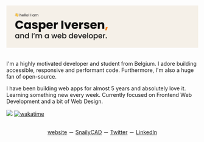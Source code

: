 [![GitHub Cover Poster](./github-cover.svg)](https://casperiv.dev)

##


I'm a highly motivated developer and student from Belgium. I adore building accessible, responsive and performant code. Furthermore, I'm also a huge fan of open-source.

I have been building web apps for almost 5 years and absolutely love it. Learning something new every week. Currently focused on Frontend Web Development and a bit of Web Design.

![](https://komarev.com/ghpvc/?username=dev-caspertheghost&label=PROFILE+VIEWS)
[![wakatime](https://wakatime.com/badge/user/eab8442b-396c-4b76-898b-19820eeed70e.svg)](https://wakatime.com/@eab8442b-396c-4b76-898b-19820eeed70e)

## 

<p align="center">
<a href="https://casperiv.dev">website</a> － <a href="https://snailycad.org">SnailyCAD</a> － <a href="https://twitter.com/casperiv0">Twitter</a> － <a href="https://linkedin.com/in/casper-iversen">LinkedIn</a>
</p>

